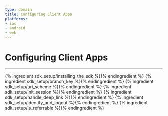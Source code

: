 ```yaml
---
type: domain
title: Configuring Client Apps
platforms:
- ios
- android
- web
---
```


# Configuring Client Apps

------

{% ingredient sdk_setup/installing_the_sdk %}{% endingredient %}
{% ingredient sdk_setup/branch_key %}{% endingredient %}
{% ingredient sdk_setup/uri_scheme %}{% endingredient %}
{% ingredient sdk_setup/init_session %}{% endingredient %}
{% ingredient sdk_setup/handle_deep_link %}{% endingredient %}
{% ingredient sdk_setup/identify_and_logout %}{% endingredient %}
{% ingredient sdk_setup/is_referrable %}{% endingredient %}
